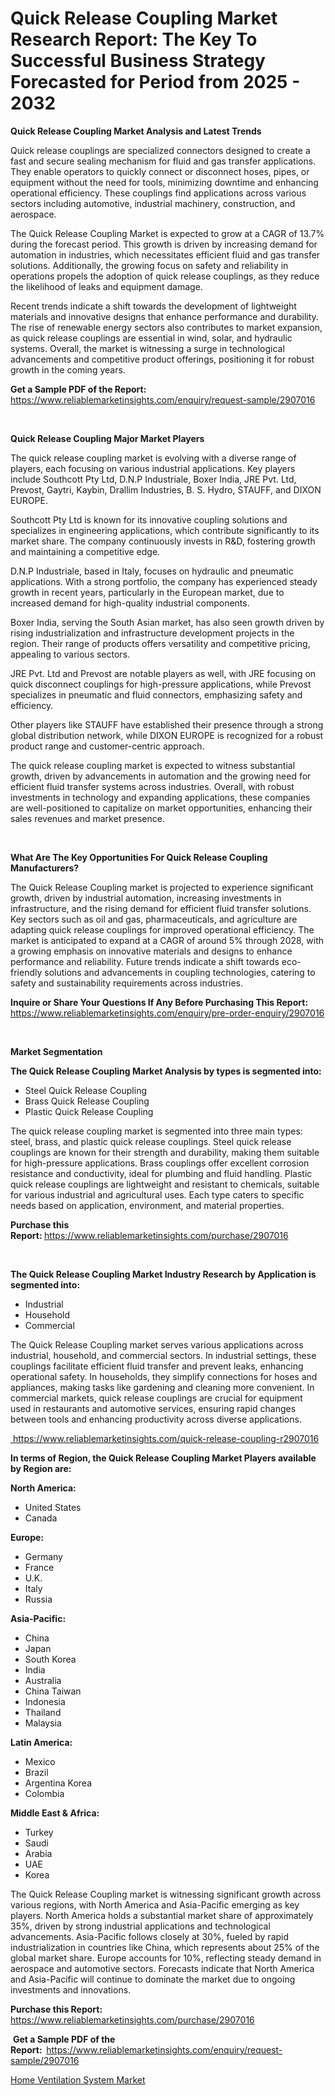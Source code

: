 <p><h1>Quick Release Coupling Market Research Report: The Key To Successful Business Strategy Forecasted for Period from 2025 - 2032</h1></p><p><strong>Quick Release Coupling Market Analysis and Latest Trends</strong></p>
<p><p>Quick release couplings are specialized connectors designed to create a fast and secure sealing mechanism for fluid and gas transfer applications. They enable operators to quickly connect or disconnect hoses, pipes, or equipment without the need for tools, minimizing downtime and enhancing operational efficiency. These couplings find applications across various sectors including automotive, industrial machinery, construction, and aerospace.</p><p>The Quick Release Coupling Market is expected to grow at a CAGR of 13.7% during the forecast period. This growth is driven by increasing demand for automation in industries, which necessitates efficient fluid and gas transfer solutions. Additionally, the growing focus on safety and reliability in operations propels the adoption of quick release couplings, as they reduce the likelihood of leaks and equipment damage.</p><p>Recent trends indicate a shift towards the development of lightweight materials and innovative designs that enhance performance and durability. The rise of renewable energy sectors also contributes to market expansion, as quick release couplings are essential in wind, solar, and hydraulic systems. Overall, the market is witnessing a surge in technological advancements and competitive product offerings, positioning it for robust growth in the coming years.</p></p>
<p><strong>Get a Sample PDF of the Report:&nbsp;</strong> <a href="https://www.reliablemarketinsights.com/enquiry/request-sample/2907016?utm_campaign=3064&utm_medium=2&utm_source=Github&utm_content=ia&utm_term=12032025&utm_id=quick-release-coupling">https://www.reliablemarketinsights.com/enquiry/request-sample/2907016</a></p>
<p>&nbsp;</p>
<p><strong>Quick Release Coupling Major Market Players</strong></p>
<p><p>The quick release coupling market is evolving with a diverse range of players, each focusing on various industrial applications. Key players include Southcott Pty Ltd, D.N.P Industriale, Boxer India, JRE Pvt. Ltd, Prevost, Gaytri, Kaybin, Drallim Industries, B. S. Hydro, STAUFF, and DIXON EUROPE.</p><p>Southcott Pty Ltd is known for its innovative coupling solutions and specializes in engineering applications, which contribute significantly to its market share. The company continuously invests in R&D, fostering growth and maintaining a competitive edge.</p><p>D.N.P Industriale, based in Italy, focuses on hydraulic and pneumatic applications. With a strong portfolio, the company has experienced steady growth in recent years, particularly in the European market, due to increased demand for high-quality industrial components.</p><p>Boxer India, serving the South Asian market, has also seen growth driven by rising industrialization and infrastructure development projects in the region. Their range of products offers versatility and competitive pricing, appealing to various sectors.</p><p>JRE Pvt. Ltd and Prevost are notable players as well, with JRE focusing on quick disconnect couplings for high-pressure applications, while Prevost specializes in pneumatic and fluid connectors, emphasizing safety and efficiency.</p><p>Other players like STAUFF have established their presence through a strong global distribution network, while DIXON EUROPE is recognized for a robust product range and customer-centric approach.</p><p>The quick release coupling market is expected to witness substantial growth, driven by advancements in automation and the growing need for efficient fluid transfer systems across industries. Overall, with robust investments in technology and expanding applications, these companies are well-positioned to capitalize on market opportunities, enhancing their sales revenues and market presence.</p></p>
<p>&nbsp;</p>
<p><strong>What Are The Key Opportunities For Quick Release Coupling Manufacturers?</strong></p>
<p><p>The Quick Release Coupling market is projected to experience significant growth, driven by industrial automation, increasing investments in infrastructure, and the rising demand for efficient fluid transfer solutions. Key sectors such as oil and gas, pharmaceuticals, and agriculture are adapting quick release couplings for improved operational efficiency. The market is anticipated to expand at a CAGR of around 5% through 2028, with a growing emphasis on innovative materials and designs to enhance performance and reliability. Future trends indicate a shift towards eco-friendly solutions and advancements in coupling technologies, catering to safety and sustainability requirements across industries.</p></p>
<p><strong>Inquire or Share Your Questions If Any Before Purchasing This Report:</strong> <a href="https://www.reliablemarketinsights.com/enquiry/pre-order-enquiry/2907016?utm_campaign=3064&utm_medium=2&utm_source=Github&utm_content=ia&utm_term=12032025&utm_id=quick-release-coupling">https://www.reliablemarketinsights.com/enquiry/pre-order-enquiry/2907016</a></p>
<p>&nbsp;</p>
<p><strong>Market Segmentation</strong></p>
<p><strong>The Quick Release Coupling Market Analysis by types is segmented into:</strong></p>
<p><ul><li>Steel Quick Release Coupling</li><li>Brass Quick Release Coupling</li><li>Plastic Quick Release Coupling</li></ul></p>
<p><p>The quick release coupling market is segmented into three main types: steel, brass, and plastic quick release couplings. Steel quick release couplings are known for their strength and durability, making them suitable for high-pressure applications. Brass couplings offer excellent corrosion resistance and conductivity, ideal for plumbing and fluid handling. Plastic quick release couplings are lightweight and resistant to chemicals, suitable for various industrial and agricultural uses. Each type caters to specific needs based on application, environment, and material properties.</p></p>
<p><strong>Purchase this Report:&nbsp;</strong><a href="https://www.reliablemarketinsights.com/purchase/2907016?utm_campaign=3064&utm_medium=2&utm_source=Github&utm_content=ia&utm_term=12032025&utm_id=quick-release-coupling">https://www.reliablemarketinsights.com/purchase/2907016</a></p>
<p>&nbsp;</p>
<p><strong>The Quick Release Coupling Market Industry Research by Application is segmented into:</strong></p>
<p><ul><li>Industrial</li><li>Household</li><li>Commercial</li></ul></p>
<p><p>The Quick Release Coupling market serves various applications across industrial, household, and commercial sectors. In industrial settings, these couplings facilitate efficient fluid transfer and prevent leaks, enhancing operational safety. In households, they simplify connections for hoses and appliances, making tasks like gardening and cleaning more convenient. In commercial markets, quick release couplings are crucial for equipment used in restaurants and automotive services, ensuring rapid changes between tools and enhancing productivity across diverse applications.</p></p>
<p><a href="https://www.reliablemarketinsights.com/quick-release-coupling-r2907016?utm_campaign=3064&utm_medium=2&utm_source=Github&utm_content=ia&utm_term=12032025&utm_id=quick-release-coupling">&nbsp;https://www.reliablemarketinsights.com/quick-release-coupling-r2907016</a></p>
<p><strong>In terms of Region, the Quick Release Coupling Market Players available by Region are:</strong></p>
<p>
    <p> <strong> North America: </strong>
        <ul>
            <li>United States</li>
            <li>Canada</li>
        </ul>
        </p> 
    <p> <strong> Europe: </strong>
        <ul>
            <li>Germany</li>
            <li>France</li>
            <li>U.K.</li>
            <li>Italy</li>
            <li>Russia</li>
        </ul>
        </p> 
    <p> <strong> Asia-Pacific: </strong>
        <ul>
            <li>China</li>
            <li>Japan</li>
            <li>South Korea</li>
            <li>India</li>
            <li>Australia</li>
            <li>China Taiwan</li>
            <li>Indonesia</li>
            <li>Thailand</li>
            <li>Malaysia</li>
        </ul>
        </p> 
    <p> <strong> Latin America: </strong>
        <ul>
            <li>Mexico</li>
            <li>Brazil</li>
            <li>Argentina Korea</li>
            <li>Colombia</li>
        </ul>
        </p> 
    <p> <strong> Middle East & Africa: </strong>
        <ul>
            <li>Turkey</li>
            <li>Saudi</li>
            <li>Arabia</li>
            <li>UAE</li>
            <li>Korea</li>
        </ul>
    </p>
    </p>
<p><p>The Quick Release Coupling market is witnessing significant growth across various regions, with North America and Asia-Pacific emerging as key players. North America holds a substantial market share of approximately 35%, driven by strong industrial applications and technological advancements. Asia-Pacific follows closely at 30%, fueled by rapid industrialization in countries like China, which represents about 25% of the global market share. Europe accounts for 10%, reflecting steady demand in aerospace and automotive sectors. Forecasts indicate that North America and Asia-Pacific will continue to dominate the market due to ongoing investments and innovations.</p></p>
<p><strong>Purchase this Report: </strong><a href="https://www.reliablemarketinsights.com/purchase/2907016?utm_campaign=3064&utm_medium=2&utm_source=Github&utm_content=ia&utm_term=12032025&utm_id=quick-release-coupling">https://www.reliablemarketinsights.com/purchase/2907016</a></p>
<p>&nbsp;<strong>Get a Sample PDF of the Report:&nbsp;&nbsp;</strong><a href="https://www.reliablemarketinsights.com/enquiry/request-sample/2907016?utm_campaign=3064&utm_medium=2&utm_source=Github&utm_content=ia&utm_term=12032025&utm_id=quick-release-coupling">https://www.reliablemarketinsights.com/enquiry/request-sample/2907016</a></p>
<p><strong></strong></p>
<p><p><a href="https://github.com/mgapeak/Market-Research-Report-List-1/blob/main/home-ventilation-system-market.md?utm_campaign=3064&utm_medium=2&utm_source=Github&utm_content=ia&utm_term=12032025&utm_id=quick-release-coupling">Home Ventilation System Market</a></p></p>